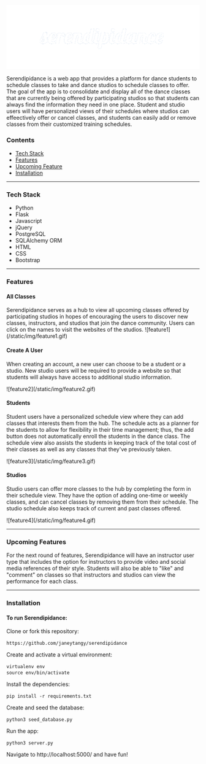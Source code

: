 ![serendipidance](/static/img/serendipidance.png)
<p>
Serendipidance is a web app that provides a platform for dance students to schedule classes to take and dance studios to schedule classes to offer. The goal of the app is to consolidate and display all of the dance classes that are currently being offered by participating studios so that students can always find the information they need in one place. Student and studio users will have personalized views of their schedules where studios can effeectively offer or cancel classes, and students can easily add or remove classes from their customized training schedules.
</p>
<h3>Contents</h3>
<ul>
<li><a href="#tech">Tech Stack</a></li>
<li><a href="#feat">Features</a></li>
<li><a href="#upcoming">Upcoming Feature</a></li>
<li><a href="#install">Installation</a></li>
</ul>

<hr>

<h3 id="tech">Tech Stack</h3>
<ul>
<li>Python</li>
<li>Flask</li>
<li>Javascript</li>
<li>jQuery</li>
<li>PostgreSQL</li>
<li>SQLAlchemy ORM</li>
<li>HTML</li>
<li>CSS</li>
<li>Bootstrap</li>
</ul>

<hr>

<h3 id="feat">Features</h3>
<h4>All Classes</h4>
<p>
Serendipidance serves as a hub to view all upcoming classes offered by participating studios in hopes of encouraging the users to discover new classes, instructors, and studios that join the dance community. Users can click on the names to visit the websites of the studios.
![feature1](/static/img/feature1.gif)
<h4>Create A User</h4>
<p>
When creating an account, a new user can choose to be a student or a studio. New studio users will be required to provide a website so that students will always have access to additional studio information.
</p>
![feature2](/static/img/feature2.gif)
<h4>Students</h4>
<p>
Student users have a personalized schedule view where they can add classes that interests them from the hub. The schedule acts as a planner for the students to allow for flexibility in their time management; thus, the add button does not automatically enroll the students in the dance class. The schedule view also assists the students in keeping track of the total cost of their classes as well as any classes that they've previously taken. 
</p>
![feature3](/static/img/feature3.gif)
<h4>Studios</h4>
<p>
Studio users can offer more classes to the hub by completing the form in their schedule view. They have the option of adding one-time or weekly classes, and can cancel classes by removing them from their schedule. The studio schedule also keeps track of current and past classes offered.
</p>
![feature4](/static/img/feature4.gif)

<hr>

<h3 id="upcoming">Upcoming Features</h3>
<p>
For the next round of features, Serendipidance will have an instructor user type that includes the option for instructors to provide video and social media references of their style. Students will also be able to "like" and "comment" on classes so that instructors and studios can view the performance for each class.
</p>

<hr>

<h3 id="install">Installation</h3>
<h4>To run Serendipidance:</h4>
Clone or fork this repository:

```
https://github.com/janeytangy/serendipidance
```

Create and activate a virtual environment:
```
virtualenv env
source env/bin/activate
```
Install the dependencies:
```
pip install -r requirements.txt
```
Create and seed the database:
```
python3 seed_database.py
```
Run the app:
```
python3 server.py
```
Navigate to http://localhost:5000/ and have fun!